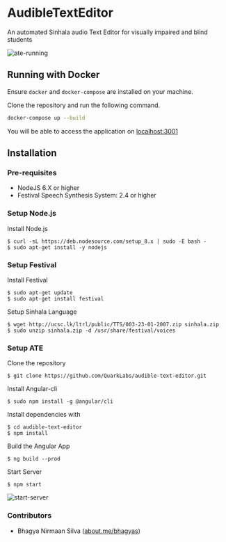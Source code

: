 # AudibleTextEditor
An automated Sinhala audio Text Editor for visually impaired and blind students

![ate-running](https://thumbs.gfycat.com/DefiniteWeeklyGreyhounddog-size_restricted.gif)

## Running with Docker
Ensure `docker` and `docker-compose` are installed on your machine.

Clone the repository and run the following command. 

```bash
docker-compose up --build
```

You will be able to access the application on [localhost:3001](localhost:3001)

## Installation
### Pre-requisites
* NodeJS 6.X or higher
* Festival Speech Synthesis System: 2.4 or higher

### Setup Node.js
Install Node.js
```
$ curl -sL https://deb.nodesource.com/setup_8.x | sudo -E bash -
$ sudo apt-get install -y nodejs
```


### Setup Festival
Install Festival
```
$ sudo apt-get update
$ sudo apt-get install festival
```
Setup Sinhala Language
```
$ wget http://ucsc.lk/ltrl/public/TTS/003-23-01-2007.zip sinhala.zip
$ sudo unzip sinhala.zip -d /usr/share/festival/voices
```
### Setup ATE
Clone the repository
```
$ git clone https://github.com/QuarkLabs/audible-text-editor.git
```
Install Angular-cli
```
$ sudo npm install -g @angular/cli
```
Install dependencies with
```
$ cd audible-text-editor
$ npm install
```
Build the Angular App
```
$ ng build --prod
```
Start Server
```
$ npm start
```
![start-server](https://thumbs.gfycat.com/BlueFakeAlpaca-size_restricted.gif)
    
### Contributors
- Bhagya Nirmaan Silva ([about.me/bhagyas](about.me/bhagyas))